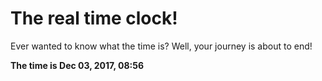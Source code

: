 # The real time clock!

Ever wanted to know what the time is? Well, your journey is about to end!

**The time is Dec 03, 2017, 08:56**